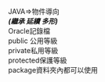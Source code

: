 JAVA=>物件導向  
***(繼承 延續 多形)***  
Oracle記錄檔  
public 公用等級    
private私用等級  
protected保護等級    
package資料夾內都可以使用

